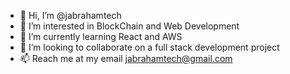 - 👋 Hi, I’m @jabrahamtech
- 👀 I’m interested in BlockChain and Web Development
- 🌱 I’m currently learning React and AWS
- 💞️ I’m looking to collaborate on a full stack development project
- 📫 Reach me at my email jabrahamtech@gmail.com

<!---
jabrahamtech/jabrahamtech is a ✨ special ✨ repository because its `README.md` (this file) appears on your GitHub profile.
You can click the Preview link to take a look at your changes.
--->
